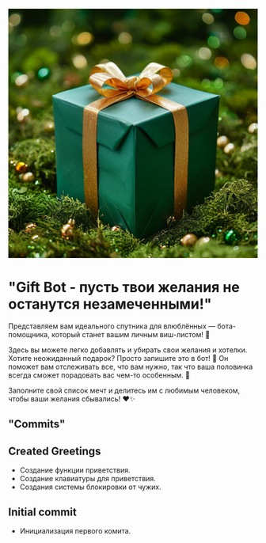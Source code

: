![Заставка](data/photo/avatar.jpg)

# "Gift Bot - пусть твои желания не останутся незамеченными!"

Представляем вам идеального спутника для влюблённых — бота-помощника, который станет вашим личным виш-листом! 💖

Здесь вы можете легко добавлять и убирать свои желания и хотелки. Хотите неожиданный подарок? Просто запишите это в бот! 🎁 Он поможет вам отслеживать все, что вам нужно, так что ваша половинка всегда сможет порадовать вас чем-то особенным. 🌟

Заполните свой список мечт и делитесь им с любимым человеком, чтобы ваши желания сбывались! ❤️✨

## "Commits"

## Created Greetings
- Создание функции приветствия.
- Создание клавиатуры для приветствия.
- Создания системы блокировки от чужих.

## Initial commit
- Инициализация первого комита.

